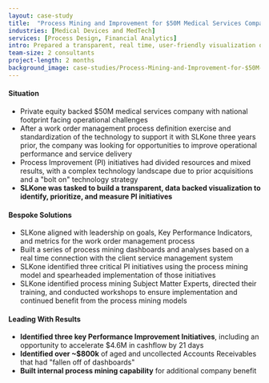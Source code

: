 ```yaml
---
layout: case-study
title:  "Process Mining and Improvement for $50M Medical Services Company"
industries: [Medical Devices and MedTech]
services: [Process Design, Financial Analytics]
intro: Prepared a transparent, real time, user-friendly visualization of business processes, rapidly unlocking insights into process inefficiencies, down to root causes, and measuring the operational and financial impact of recommended actions
team-size: 2 consultants
project-length: 2 months
background_image: case-studies/Process-Mining-and-Improvement-for-$50M-Medical-Services-Company.jpg
---
```


#### Situation
- Private equity backed $50M medical services company with national footprint facing operational challenges​
- After a work order management process definition exercise and standardization of the technology to support it with SLKone three years prior, the company was looking for opportunities to improve operational performance and service delivery​
- Process Improvement (PI) initiatives had divided resources and mixed results, with a complex technology landscape due to prior acquisitions and a "bolt on" technology strategy​
- **SLKone was tasked to build a transparent, data backed visualization to identify, prioritize, and measure PI initiatives**

#### Bespoke Solutions
- SLKone aligned with leadership on goals, Key Performance Indicators, and metrics for the work order management process​
- Built a series of process mining dashboards and analyses based on a real time connection with the client service management system​
- SLKone identified three critical PI initiatives using the process mining model and spearheaded implementation of those initiatives​
- SLKone identified process mining Subject Matter Experts, directed their training, and conducted workshops to ensure implementation and continued benefit from the process mining models

#### Leading With Results
- **Identified three key Performance Improvement Initiatives**, including an opportunity to accelerate $4.6M in cashflow by 21 days ​
- **Identified over ~$800k** of aged and uncollected Accounts Receivables that had "fallen off of dashboards"​
- **Built internal process mining capability** for additional company benefit
